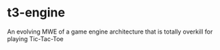 # t3-engine
An evolving MWE of a game engine architecture that is totally overkill for playing Tic-Tac-Toe
